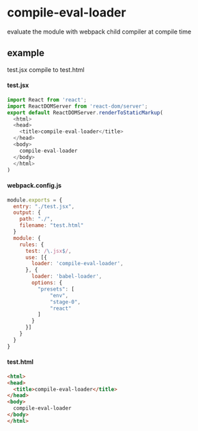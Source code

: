 # compile-eval-loader

evaluate the module with webpack child compiler at compile time

## example

test.jsx compile to test.html

#### test.jsx

```javascript
import React from 'react';
import ReactDOMServer from 'react-dom/server';
export default ReactDOMServer.renderToStaticMarkup(
  <html>
  <head>
    <title>compile-eval-loader</title>
  </head>
  <body>
    compile-eval-loader
  </body>
  </html>
)
```

#### webpack.config.js

```javascript
module.exports = {
  entry: "./test.jsx",
  output: {
    path: "./",
    filename: "test.html"
  }
  module: {
    rules: {
      test: /\.jsx$/,
      use: [{
        loader: 'compile-eval-loader',
      }, {
        loader: 'babel-loader',
        options: {
          "presets": [
              "env",
              "stage-0",
              "react"
          ]
        }
      }]
    }
  }
}
```

#### test.html
```html
<html>
<head>
  <title>compile-eval-loader</title>
</head>
<body>
  compile-eval-loader
</body>
</html>
```